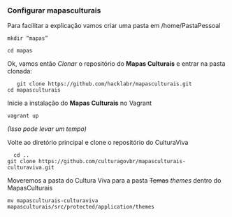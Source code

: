 ### Configurar mapasculturais

Para facilitar a explicação vamos criar uma pasta em
 /home/PastaPessoal
 ```
mkdir “mapas”

cd mapas

```

Ok, vamos então _Clonar_ o repositório do **Mapas Culturais**
e entrar na pasta clonada:

 ```
    git clone https://github.com/hacklabr/mapasculturais.git
cd mapasculturais
```

Inicie a instalação do **Mapas Culturais** no Vagrant

  `vagrant up`

*(Isso pode levar um tempo)*

Volte ao diretório principal e clone o repositório do CulturaViva
```
  cd ..
git clone https://github.com/culturagovbr/mapasculturais-culturaviva.git
 ```

Moveremos a pasta do Cultura Viva para a pasta ~~Temas~~ *themes* dentro do MapasCulturais

```
mv mapasculturais-culturaviva mapasculturais/src/protected/application/themes
```
